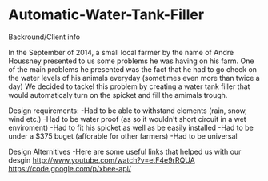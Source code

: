 Automatic-Water-Tank-Filler
===========================
Backround/Client info

In the September of 2014, a small local farmer by the name of Andre Houssney presented to us some problems he was having on his farm.
One of the main problems he presented was the fact that he had to go check on the water levels of his animals everyday (sometimes even more than twice a day)
We decided to tackel this problem by creating a water tank filler that would automaticaly turn on the spicket and fill the amimals trough.


Design requirements:
-Had to be able to withstand elements (rain, snow, wind etc.)
-Had to be water proof (as so it wouldn't short circuit in a wet enviroment)
-Had to fit his spicket as well as be easily installed
-Had to be under a $375 buget (afforable for other farmers)
-Had to be universal 

Design Alternitives
-Here are some useful links that helped us with our desgin
http://www.youtube.com/watch?v=etF4e9rRQUA
https://code.google.com/p/xbee-api/
